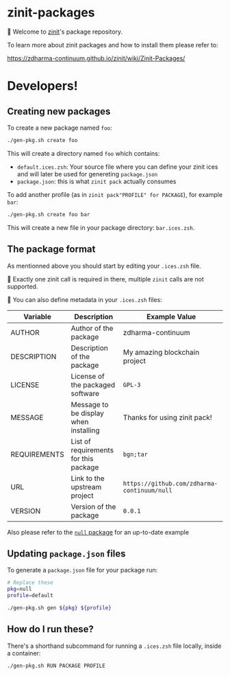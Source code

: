 # zinit-packages

🌻 Welcome to [zinit](https://github.com/zdharma-continuum/zinit)'s package
repository.

To learn more about zinit packages and how to install them please refer to:

https://zdharma-continuum.github.io/zinit/wiki/Zinit-Packages/

# Developers!

## Creating new packages

To create a new package named `foo`:

```zsh
./gen-pkg.sh create foo
```

This will create a directory named `foo` which contains:

- `default.ices.zsh`: Your source file where you can define your zinit
ices and will later be used for genereting `package.json`
- `package.json`: this is what `zinit pack` actually consumes

To add another profile (as in `zinit pack"PROFILE" for PACKAGE`), for example
`bar`:

```zsh
./gen-pkg.sh create foo bar
```

This will create a new file in your package directory: `bar.ices.zsh`.

## The package format

As mentionned above you should start by editing your `.ices.zsh` file.

📓 Exactly one zinit call is required in there, multiple `zinit` calls are not
supported.

📝 You can also define metadata in your `.ices.zsh` files:

| Variable     | Description                           | Example Value                               |
|--------------|---------------------------------------|---------------------------------------------|
| AUTHOR       | Author of the package                 | zdharma-continuum                           |
| DESCRIPTION  | Description of the package            | My amazing blockchain project               |
| LICENSE      | License of the packaged software      | `GPL-3`                                     |
| MESSAGE      | Message to be display when installing | Thanks for using zinit pack!                |
| REQUIREMENTS | List of requirements for this package | `bgn;tar`                                   |
| URL          | Link to the upstream project          | `https://github.com/zdharma-continuum/null` |
| VERSION      | Version of the package                | `0.0.1`                                     |

Also please refer to the [`null` package](./null/) for an up-to-date example

## Updating `package.json` files

To generate a `package.json` file for your package run:

```zsh
# Replace these
pkg=null
profile=default

./gen-pkg.sh gen ${pkg} ${profile}
```

## How do I run these?

There's a shorthand subcommand for running a `.ices.zsh` file locally, inside a
container:

```zsh
./gen-pkg.sh RUN PACKAGE PROFILE
```

<!-- vim: set ft=markdown et ts=2 sw=2 tw=80 --!>
